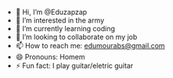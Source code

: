 - 👋 Hi, I’m @Eduzapzap
- 👀 I’m interested in the army
- 🌱 I’m currently learning coding
- 💞️ I’m looking to collaborate on my job
- 📫 How to reach me: edumourabs@gmail.com
- 😄 Pronouns: Homem
- ⚡ Fun fact: I play guitar/eletric guitar

<!---
Markkingzapzap/Markkingzapzap is a ✨ special ✨ repository because its `README.md` (this file) appears on your GitHub profile.
You can click the Preview link to take a look at your changes.
--->
